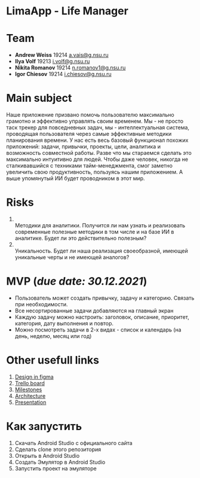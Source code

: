# LimaApp - Life Manager

# Team

- **Andrew Weiss** 19214 <a.vais@g.nsu.ru>
- **Ilya Volf** 19213 <i.volf@g.nsu.ru>
- **Nikita Romanov** 19214 <n.romanov1@g.nsu.ru>
- **Igor Chiesov** 19214 <i.chiesov@g.nsu.ru>

# Main subject

Наше приложение призвано помочь пользователю максимально грамотно и эффективно управлять своим временем. Мы - не просто таск трекер для повседневных задач, мы - интеллектуальная система, проводящая пользователя через самые эффективные методики планирования времени. У нас есть весь базовый функционал похожих приложений: задачи, привычки, проекты, цели, аналитика и возможность совместной работы. Разве что мы стараемся сделать это максимально интуитивно для людей. Чтобы даже человек, никогда не сталкивавшийся с техниками тайм-менеджмента, смог заметно увеличить свою продуктивность, пользуясь нашим приложением. А выше упомянутый ИИ будет проводником в этот мир.

# Risks

<ol>
    <li></li> Методики для аналитики. Получится ли нам узнать и реализовать современные полезные методики в том числе и на базе ИИ в аналитике. Будет ли это действительно полезным?
    <li></li> Уникальность. Будет ли наша реализация своеобразной, имеющей уникальные черты и не имеющей аналогов?
</ol>

# MVP (_due date: 30.12.2021_)

- Пользователь может создать привычку, задачу и категорию. Связать при необходимости.
- Все несортированные задачи добавляются на главный экран
- Каждую задачу можно настроить: заголовок, описание, приоритет, категория, дату выполнения и повтор.
- Можно посмотреть задачи в 2-х видах - список и календарь (на день, неделю, месяц или год)

# Other usefull links

1. [Design in figma](https://www.figma.com/file/0Z7BmaQy8rl5xGbKXvzAMT/Lima:-Life-manager?node-id=0%3A1)
2. [Trello board](https://trello.com/b/KMLbj2KN/lima-app)
3. [Milestones](./Docs/Milestones.pdf)
4. [Architecture](./Docs/achitecture.md)
5. [Presentation](./Docs/presentation.pdf)

# Как запустить

1. Скачать Android Studio с официального сайта
2. Сделать clone этого репозитория
3. Открыть в Android Studio 
4. Создать Эмулятор в Android Studio
5. Запустить проект на эмуляторе
